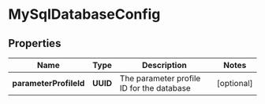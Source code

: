 

# MySqlDatabaseConfig


## Properties

Name | Type | Description | Notes
------------ | ------------- | ------------- | -------------
**parameterProfileId** | **UUID** | The parameter profile ID for the database |  [optional]



